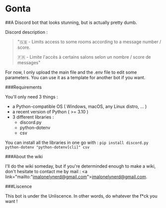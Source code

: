 # Gonta

##A Discord bot that looks stunning, but is actually pretty dumb.

Discord description :
>"🇬🇧 - Limits access to some rooms according to a message number / score.
>
>🇫🇷 - Limite l'accès à certains salons selon un nombre / score de messages"

For now, I only upload the main file and the .env file to edit some parameters. You can use it as a template for another bot if you want.

###Requirements

You'll only need 3 things :
  - a Python-compatible OS ( Windows, macOS, any Linux distro, ... ) 
  - a recent version of Python ( >= 3.10 )
  - 3 different libraries :
    - discord.py
    - python-dotenv
    - csv

You can install all the libraries in one go with :
```pip install discord.py python-dotenv "python-dotenv[cli]" csv```

###About the wiki

I'll do the wiki someday, but if you're determinded enough to make a wiki, don't hesitate to contact me by mail : <a link="mailto:"imalonelynerd@gmail.com">imalonelynerd@gmail.com</a>.

###Liscence
  
This bot is under the Unliscence. In other words, do whatever the f*ck you want !
